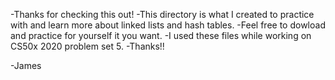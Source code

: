 -Thanks for checking this out!
-This directory is what I created to practice with and learn more about linked lists and hash tables.
-Feel free to dowload and practice for yourself it you want.
-I used these files while working on CS50x 2020 problem set 5.
-Thanks!!

-James
